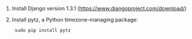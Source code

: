 1. Install Django version 1.3.1 (https://www.djangoproject.com/download/)
2. Install pytz, a Python timezone-managing package:

        sudo pip install pytz
